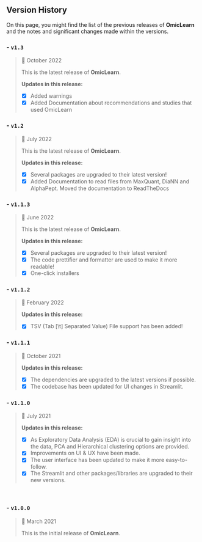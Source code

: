 ## Version History

On this page, you might find the list of the previous releases of **OmicLearn** and the notes and significant changes made within the versions.

### - `v1.3`

> 📅  October 2022
>
> This is the latest release of **OmicLearn**.
>
> **Updates in this release:**
>
> - [x] Added warnings
> - [x] Added Documentation about recommendations and studies that used OmicLearn
>


### - `v1.2`

> 📅  July 2022
>
> This is the latest release of **OmicLearn**.
>
> **Updates in this release:**
>
> - [x] Several packages are upgraded to their latest version!
> - [x] Added Documentation to read files from MaxQuant, DiaNN and AlphaPept. Moved the documentation to ReadTheDocs
>


### - `v1.1.3`

> 📅  June 2022
>
> This is the latest release of **OmicLearn**.
>
> **Updates in this release:**
>
> - [x] Several packages are upgraded to their latest version!
> - [x] The code prettifier and formatter are used to make it more readable!
> - [x] One-click installers
>

### - `v1.1.2`

> 📅  February 2022
>
>
> **Updates in this release:**
>
> - [x] TSV (Tab [\t] Separated Value) File support has been added!
>

### - `v1.1.1`

> 📅  October 2021
>
>
> **Updates in this release:**
>
> - [x] The dependencies are upgraded to the latest versions if possible.
> - [x] The codebase has been updated for UI changes in Streamlit.
>


### - `v1.1.0`

> 📅 July 2021
>
>
> **Updates in this release:**
> - [X] As Exploratory Data Analysis (EDA) is crucial to gain insight into the data,  PCA and Hierarchical clustering options are provided.
> - [X] Improvements on UI & UX have been made.
> - [X] The user interface has been updated to make it more easy-to-follow.
> - [X] The Streamlit and other packages/libraries are upgraded to their new versions.
>

<br>

### - `v1.0.0`

> 📅 March 2021
>
> This is the initial release of **OmicLearn**.
